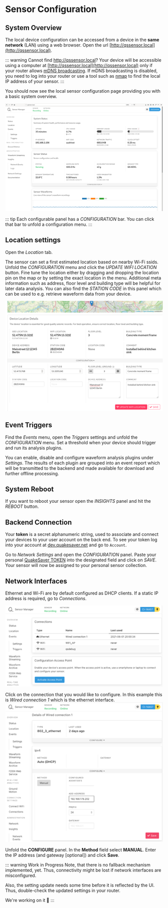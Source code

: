 # Sensor Configuration

## System Overview

The local device configuration can be accessed from a device in the **same network** (LAN) using a web browser. Open the url [http://qssensor.local](http://qssensor.local).

::: warning Cannot find <http://qssensor.local>?
Your device will be accessible using a computer at [http://qssensor.local](http://qssensor.local) only if your router allows [mDNS broadcasting](https://en.wikipedia.org/wiki/Multicast_DNS). If mDNS broadcasting is disabled, you need to log into your router or use a tool such as [nmap](https://nmap.org/) to find the local IP address of your sensor.
:::

You should now see the local sensor configuration page providing you with a basic system overview.

![Device status](./status.png)

::: tip
Each configurable panel has a _CONFIGURATION_ bar. You can click that bar to unfold a configuration menu.
:::

## Location settings

Open the _Location_ tab.

The sensor can set a first estimated location based on nearby Wi-Fi ssids. Unfold the _CONFIGURATION_ menu and click the _UPDATE WIFI LOCATION_ button. Fine tune the location either by dragging and dropping the location pin on the map or by setting the exact location in the menu. Additional meta information such as address, floor level and building type will be helpful for later data analysis. You can also find the _STATION CODE_ in this panel which can be used to e.g. retrieve waveform data from your device.

![Device status](./location.png)

## Event Triggers

Find the _Events_ menu, open the _Triggers_ settings and unfold the _CONFIGURATION_ menu. Set a threshold when your device should trigger and run its analysis plugins.

You can enable, disable and configure waveform analysis plugins under _Settings_. The results of each plugin are grouped into an event report which will be transmitted to the backend and made available for download and further offline processing.

## System Reboot

If you want to reboot your sensor open the _INSIGHTS_ panel and hit the _REBOOT_ button.

## Backend Connection

Your **token** is a secret alphanumeric string, used to associate and connect your devices to your user account on the back end. To see your token log into your account at [dev.quakesaver.net](https://dev.quakesaver.net) and go to `Account`.

Go to _Network Settings_ and open the _CONFIGURATION_ panel. Paste your personal [QuakeSaver TOKEN](./#quakesavertoken) into the designated field and click on _SAVE_. Your sensor will now be assigned to your personal sensor collection.

## Network Interfaces

Ethernet and Wi-Fi are by default configured as DHCP clients. If
a static IP address is required, go to _Connections_.

![Connections](./networking.png)

Click on the connection that you would like to configure. In this example this is _Wired connection 1_ which is the ethernet interface.
![Static IP](./networking-eth.png)

Unfold the **CONFIGURE** panel.
In the **Method** field select **MANUAL**. Enter the IP address (and gateway [optional]) and click **Save**.

::: warning Work in Progress
Note, that there is no fallback mechanism implemented, yet. Thus, connectivity might be lost if network interfaces are misconfigured.

Also, the setting update needs some time before it is reflected by the UI. Thus, double-check the updated settings in your router.

We're working on it :construction:
:::
